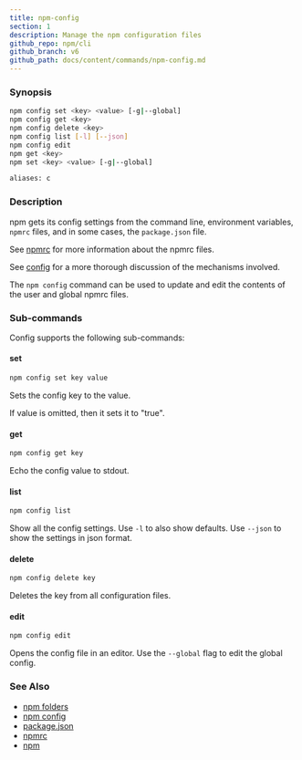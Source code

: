 ```yaml
---
title: npm-config
section: 1
description: Manage the npm configuration files
github_repo: npm/cli
github_branch: v6
github_path: docs/content/commands/npm-config.md
---
```


### Synopsis
```bash
npm config set <key> <value> [-g|--global]
npm config get <key>
npm config delete <key>
npm config list [-l] [--json]
npm config edit
npm get <key>
npm set <key> <value> [-g|--global]

aliases: c
```

### Description

npm gets its config settings from the command line, environment
variables, `npmrc` files, and in some cases, the `package.json` file.

See [npmrc](/cli/v6/configuring-npm/npmrc) for more information about the npmrc files.

See [config](/cli/v6/using-npm/config) for a more thorough discussion of the mechanisms
involved.

The `npm config` command can be used to update and edit the contents
of the user and global npmrc files.

### Sub-commands

Config supports the following sub-commands:

#### set
```bash
npm config set key value
```
Sets the config key to the value.

If value is omitted, then it sets it to "true".

#### get
```bash
npm config get key
```

Echo the config value to stdout.

#### list
```bash
npm config list
```

Show all the config settings. Use `-l` to also show defaults. Use `--json`
to show the settings in json format.

#### delete
```bash
npm config delete key
```

Deletes the key from all configuration files.

#### edit
```bash
npm config edit
```

Opens the config file in an editor.  Use the `--global` flag to edit the
global config.

### See Also

* [npm folders](/cli/v6/configuring-npm/folders)
* [npm config](/cli/v6/commands/npm-config)
* [package.json](/cli/v6/configuring-npm/package-json)
* [npmrc](/cli/v6/configuring-npm/npmrc)
* [npm](/cli/v6/commands/npm)
